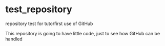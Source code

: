 # test_repository
repository test for tuto/first use of GitHub

This repository is going to have little code, just to see how GitHub can be handled
